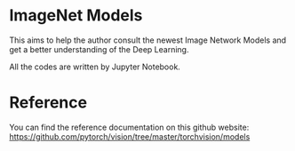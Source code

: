 ImageNet Models
============
    
This aims to help the author consult the newest Image Network Models  and get a better understanding of the Deep Learning.

All the codes are written by Jupyter Notebook.

Reference
============

You can find the reference documentation on this github website: https://github.com/pytorch/vision/tree/master/torchvision/models




